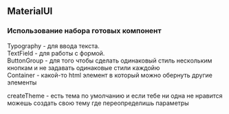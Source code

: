 ## MaterialUI

### Использование набора готовых компонент

Typography - для ввода текста. \
TextField - для работы с формой. \
ButtonGroup - для того чтобы сделать одинаковый стиль нескольким кнопкам и не задавать одинаковые стили каждойю \
Container - какой-то html элемент в который можно обернуть другие элементы

createTheme - есть тема по умолчанию и если тебе ни одна не нравится можешь создать свою тему где переопределишь параметры